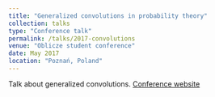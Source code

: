 ```yaml
---
title: "Generalized convolutions in probability theory"
collection: talks
type: "Conference talk"
permalink: /talks/2017-convolutions
venue: "Oblicze student conference"
date: May 2017
location: "Poznań, Poland"
---
```


Talk about generalized convolutions.
[Conference website](https://oblicze.wmi.amu.edu.pl/)
